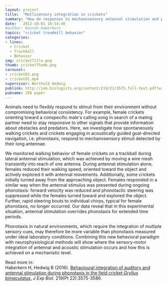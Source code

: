 ```yaml
---
layout: project
title:  "Mutlisensory integration in crickets"
summary: "How do responses to mechanosensory antennal stimulation and phonotaxis interact?"
date:   2012-10-01 16:54:40
#author: Hannah Haberkern
topics: "cricket treadmill behavior"
categories:
- lines:
  - Cricket
  - Trackball
  - Behavior
img: cricketTitle.png
thumb: cricketThumb.png
carousel:
- cricket02.png
- cricket01.mp4
supervisor: Berthold Hedwig
publink: http://jeb.biologists.org/content/219/22/3575.full-text.pdf?with-ds=yes
pubname: JEB paper
---
```

Animals need to flexibly respond to stimuli from their environment without compromising behavioral consistency. For example, female crickets orienting toward a conspecific male's calling song in search of a mating partner need to stay responsive to other signals that provide information about obstacles and predators. Here, we investigate how spontaneously walking crickets and crickets engaging in acoustically guided goal-directed navigation, i.e. phonotaxis, respond to mechanosensory stimuli detected by their long antennae.

We monitored walking behavior of female crickets on a trackball during lateral antennal stimulation, which was achieved by moving a wire mesh transiently into reach of one antenna. During antennal stimulation alone, females reduced their walking speed, oriented toward the object and actively explored it with antennal movements. Additionally, some crickets initially turned away from the approaching object. Females responded in a similar way when the antennal stimulus was presented during ongoing phonotaxis: forward velocity was reduced and phonotactic steering was suppressed while the females turned toward and explored the object. Further, rapid steering bouts to individual chirps, typical for female phonotaxis, no longer occurred. Our data reveal that in this experimental situation, antennal stimulation overrides phonotaxis for extended time periods.

Phonotaxis in natural environments, which require the integration of multiple sensory cues, may therefore be more variable than phonotaxis measured under ideal laboratory conditions. Combining this new behavioral paradigm with neurophysiological methods will show where the sensory-motor integration of antennal and acoustic stimulation occurs and how this is achieved on a mechanistic level.

Read more in:<br>
Haberkern H, Hedwig B (2016). [Behavioural integration of auditory and antennal stimulation during phonotaxis in the field cricket <i>Gryllus bimaculatus</i>.](http://jeb.biologists.org/content/219/22/3575) <i>J Exp Biol.</i> 219(Pt 22):3575-3586.
